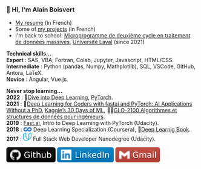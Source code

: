### :wave: Hi, I'm Alain Boisvert

- [My resume](resume.md) (in French)
- Some of [my projects](projects.md) (in French)
- I'm back to school: [Microprogramme de deuxième cycle en traitement de données massives](https://www.fsg.ulaval.ca/etudes/programmes-detudes/microprogramme-de-deuxieme-cycle-en-traitement-de-donnees-massives/), [Université Laval](https://www.ulaval.ca/) (since 2021)

**Technical skills...**<br>
**Expert** : SAS, VBA, Fortran, Colab, Jupyter, Javascript, HTML/CSS.<br>
**Intermediate** : Python (pandas, Numpy, Mathplotlib), SQL, VSCode, GitHub, Antora, LaTeX.<br>
**Novice** : Angular, Vue.js.

**Never stop learning...**<br>
**2022** : :orange_book:[Dive into Deep Learning](https://d2l.ai/), [PyTorch](https://pytorch.org/).<br>
**2021** : :orange_book:[Deep Learning for Coders with fastai and PyTorch: AI Applications Without a PhD](https://course.fast.ai/), [Kaggle’s 30 Days of ML](https://www.kaggle.com/thirty-days-of-ml), :student:[GLO-2100 Algorithmes et structures de données pour ingénieurs](https://www.ulaval.ca/etudes/cours/glo-2100-algorithmes-et-structures-de-donnees-pour-ingenieurs).<br>
**2019** : [Fast.ai](https://course.fast.ai/), Intro to Deep Learning with PyTorch (Udacity).<br>
**2018** : <img src="images/coursera.png" width="22"> Deep Learning Specialization (Coursera), :orange_book:[Deep Learnig Book](https://www.deeplearningbook.org/).<br>
**2017** : <img src="images/udacity.png" width="22"> Full Stack Web Developer Nanodegree (Udacity).

<a href="https://github.com/boisalai"><img src="images/github.svg"></a>
<a href="https://www.linkedin.com/in/alain-boisvert-98b058156/"><img src="images/linkedin-2.svg"></a>
<a href="mailto:ay.boisvert@gmail.com"><img src="images/gmail.svg"></a>
